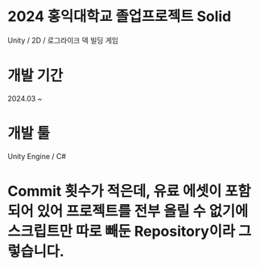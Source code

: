 # 2024 홍익대학교 졸업프로젝트 Solid
Unity / 2D / 로그라이크 덱 빌딩 게임

# 개발 기간
2024.03 ~ 

# 개발 툴
Unity Engine / C#

# Commit 횟수가 적은데, 유료 에셋이 포함되어 있어 프로젝트를 전부 올릴 수 없기에 스크립트만 따로 빼둔 Repository이라 그렇습니다.

